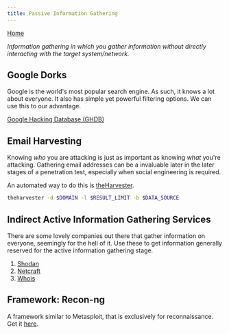```yaml
---
title: Passive Information Gathering
---
```


[Home](./)

_Information gathering in which you gather information without directly interacting with the target system/network._

## Google Dorks
Google is the world's most popular search engine. As such, it knows a lot about everyone. It also has simple yet powerful filtering options. We can use this to our advantage.

[Google Hacking Database (GHDB)](https://www.exploit-db.com/google-hacking-database)

## Email Harvesting
Knowing _who_ you are attacking is just as important as knowing _what_ you're attacking. Gathering email addresses can be a invaluable later in the later stages of a penetration test, especially when social engineering is required. 

An automated way to do this is [theHarvester](https://github.com/laramies/theHarvester).

```bash
theharvester -d $DOMAIN -l $RESULT_LIMIT -b $DATA_SOURCE
```

## Indirect Active Information Gathering Services
There are some lovely companies out there that gather information on everyone, seemingly for the hell of it. Use these to get information generally reserved for the active information gathering stage.

1. [Shodan](https://www.shodan.io/)
2. [Netcraft](https://www.netcraft.com/)
3. [Whois](https://who.is/)

## Framework: Recon-ng
A framework similar to Metasploit, that is exclusively for reconnaissance. Get it [here](https://github.com/lanmaster53/recon-ng).